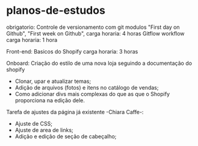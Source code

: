 # planos-de-estudos

obrigatorio:
Controle de versionamento com git modulos "First day on Github", "First week on Github", carga horaria: 4 horas
Gitflow workflow carga horaria: 1 hora

Front-end:
Basicos do Shopify carga horaria: 3 horas
 
Onboard:
Criação do estilo de uma nova loja seguindo a documentação do shopify
  - Clonar, upar e atualizar temas;
  - Adição de arquivos (fotos) e itens no catálogo de vendas;
  - Como adicionar divs mais complexas do que as que o Shopify proporciona na edição dele.

Tarefa de ajustes da página já existente -Chiara Caffe-:
  - Ajuste de CSS;
  - Ajuste de area de links;
  - Adição e edição de seção de cabeçalho;
